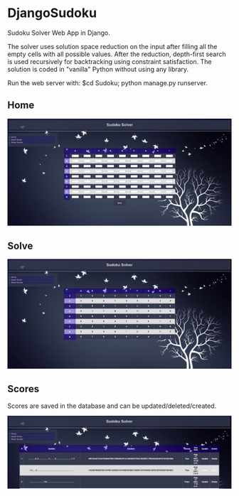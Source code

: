 # DjangoSudoku
Sudoku Solver Web App in Django.

The solver uses solution space reduction on the input after filling all the empty cells with all possible values.
After the reduction, depth-first search is used recursively for backtracking using constraint satisfaction.
The solution is coded in "vanilla" Python without using any library.

Run the web server with: $cd Sudoku; python manage.py runserver.

## Home
![image info](./img/home.PNG)

## Solve
![image info](./img/solve.PNG)

## Scores
Scores are saved in the database and can be updated/deleted/created.

![image info](./img/scores.PNG)